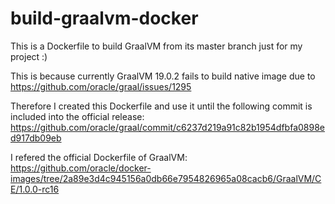 # build-graalvm-docker

This is a Dockerfile to build GraalVM from its master branch just for my project :)

This is because currently GraalVM 19.0.2 fails to build native image due to
https://github.com/oracle/graal/issues/1295

Therefore I created this Dockerfile and use it until the following commit is included into the official release:
https://github.com/oracle/graal/commit/c6237d219a91c82b1954dfbfa0898ed917db09eb

I refered the official Dockerfile of GraalVM:
https://github.com/oracle/docker-images/tree/2a89e3d4c945156a0db66e7954826965a08cacb6/GraalVM/CE/1.0.0-rc16

